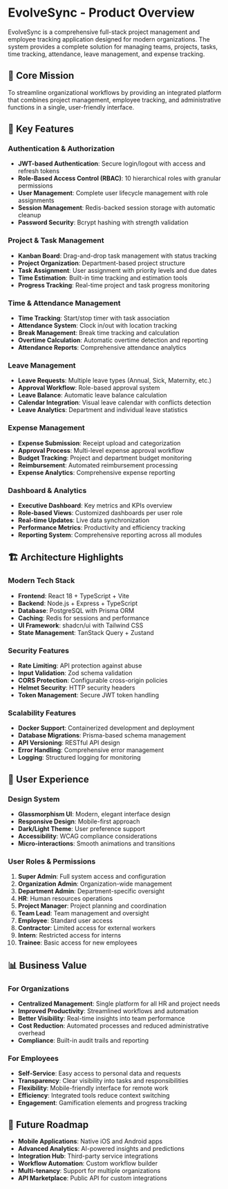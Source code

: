 # EvolveSync - Product Overview

EvolveSync is a comprehensive full-stack project management and employee tracking application designed for modern organizations. The system provides a complete solution for managing teams, projects, tasks, time tracking, attendance, leave management, and expense tracking.

## 🎯 **Core Mission**
To streamline organizational workflows by providing an integrated platform that combines project management, employee tracking, and administrative functions in a single, user-friendly interface.

## 🚀 **Key Features**

### **Authentication & Authorization**
- **JWT-based Authentication**: Secure login/logout with access and refresh tokens
- **Role-Based Access Control (RBAC)**: 10 hierarchical roles with granular permissions
- **User Management**: Complete user lifecycle management with role assignments
- **Session Management**: Redis-backed session storage with automatic cleanup
- **Password Security**: Bcrypt hashing with strength validation

### **Project & Task Management**
- **Kanban Board**: Drag-and-drop task management with status tracking
- **Project Organization**: Department-based project structure
- **Task Assignment**: User assignment with priority levels and due dates
- **Time Estimation**: Built-in time tracking and estimation tools
- **Progress Tracking**: Real-time project and task progress monitoring

### **Time & Attendance Management**
- **Time Tracking**: Start/stop timer with task association
- **Attendance System**: Clock in/out with location tracking
- **Break Management**: Break time tracking and calculation
- **Overtime Calculation**: Automatic overtime detection and reporting
- **Attendance Reports**: Comprehensive attendance analytics

### **Leave Management**
- **Leave Requests**: Multiple leave types (Annual, Sick, Maternity, etc.)
- **Approval Workflow**: Role-based approval system
- **Leave Balance**: Automatic leave balance calculation
- **Calendar Integration**: Visual leave calendar with conflicts detection
- **Leave Analytics**: Department and individual leave statistics

### **Expense Management**
- **Expense Submission**: Receipt upload and categorization
- **Approval Process**: Multi-level expense approval workflow
- **Budget Tracking**: Project and department budget monitoring
- **Reimbursement**: Automated reimbursement processing
- **Expense Analytics**: Comprehensive expense reporting

### **Dashboard & Analytics**
- **Executive Dashboard**: Key metrics and KPIs overview
- **Role-based Views**: Customized dashboards per user role
- **Real-time Updates**: Live data synchronization
- **Performance Metrics**: Productivity and efficiency tracking
- **Reporting System**: Comprehensive reporting across all modules

## 🏗️ **Architecture Highlights**

### **Modern Tech Stack**
- **Frontend**: React 18 + TypeScript + Vite
- **Backend**: Node.js + Express + TypeScript
- **Database**: PostgreSQL with Prisma ORM
- **Caching**: Redis for sessions and performance
- **UI Framework**: shadcn/ui with Tailwind CSS
- **State Management**: TanStack Query + Zustand

### **Security Features**
- **Rate Limiting**: API protection against abuse
- **Input Validation**: Zod schema validation
- **CORS Protection**: Configurable cross-origin policies
- **Helmet Security**: HTTP security headers
- **Token Management**: Secure JWT token handling

### **Scalability Features**
- **Docker Support**: Containerized development and deployment
- **Database Migrations**: Prisma-based schema management
- **API Versioning**: RESTful API design
- **Error Handling**: Comprehensive error management
- **Logging**: Structured logging for monitoring

## 🎨 **User Experience**

### **Design System**
- **Glassmorphism UI**: Modern, elegant interface design
- **Responsive Design**: Mobile-first approach
- **Dark/Light Theme**: User preference support
- **Accessibility**: WCAG compliance considerations
- **Micro-interactions**: Smooth animations and transitions

### **User Roles & Permissions**
1. **Super Admin**: Full system access and configuration
2. **Organization Admin**: Organization-wide management
3. **Department Admin**: Department-specific oversight
4. **HR**: Human resources operations
5. **Project Manager**: Project planning and coordination
6. **Team Lead**: Team management and oversight
7. **Employee**: Standard user access
8. **Contractor**: Limited access for external workers
9. **Intern**: Restricted access for interns
10. **Trainee**: Basic access for new employees

## 📊 **Business Value**

### **For Organizations**
- **Centralized Management**: Single platform for all HR and project needs
- **Improved Productivity**: Streamlined workflows and automation
- **Better Visibility**: Real-time insights into team performance
- **Cost Reduction**: Automated processes and reduced administrative overhead
- **Compliance**: Built-in audit trails and reporting

### **For Employees**
- **Self-Service**: Easy access to personal data and requests
- **Transparency**: Clear visibility into tasks and responsibilities
- **Flexibility**: Mobile-friendly interface for remote work
- **Efficiency**: Integrated tools reduce context switching
- **Engagement**: Gamification elements and progress tracking

## 🔮 **Future Roadmap**
- **Mobile Applications**: Native iOS and Android apps
- **Advanced Analytics**: AI-powered insights and predictions
- **Integration Hub**: Third-party service integrations
- **Workflow Automation**: Custom workflow builder
- **Multi-tenancy**: Support for multiple organizations
- **API Marketplace**: Public API for custom integrations